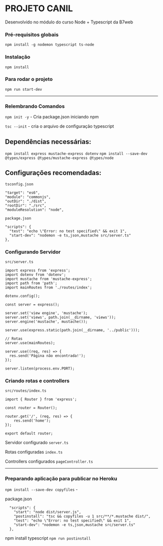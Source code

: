 # PROJETO CANIL

Desenvolvido no módulo do curso Node + Typescript da B7web

### Pré-requisitos globais
`npm install -g nodemon typescript ts-node`

### Instalação
`npm install`

### Para rodar o projeto
`npm run start-dev`

<hr>

### Relembrando Comandos

`npm init -y` - Cria package.json iniciando npm

`tsc --init` - cria o arquivo de configuração typescript

## Dependências necessárias:

`npm install express mustache-express dotenv`
`npm install --save-dev @types/express @types/mustache-express @types/node`

## Configurações recomendadas:

 `tsconfig.json`

    "target": "es6",
    "module": "commonjs",
    "outDir": "./dist",
    "rootDir": "./src",
    "moduleResolution": "node",

`package.json`

    "scripts": {
      "test": "echo \"Error: no test specified\" && exit 1",
      "start-dev": "nodemon -e ts,json,mustache src/server.ts"
    },

### Configurando Servidor

`src/server.ts`

    import express from 'express';
    import dotenv from 'dotenv';
    import mustache from 'mustache-express';
    import path from 'path';
    import mainRoutes from './routes/index';

    dotenv.config();

    const server = express();

    server.set('view engine', 'mustache');
    server.set('views', path.join(__dirname, 'views'));
    server.engine('mustache', mustache());

    server.use(express.static(path.join(__dirname, '../public')));

    // Rotas
    server.use(mainRoutes);

    server.use((req, res) => {
      res.send('Página não encontrada!');
    });

    server.listen(process.env.PORT);


### Criando rotas e controllers
`src/routes/index.ts`

    import { Router } from 'express';

    const router = Router();

    router.get('/', (req, res) => {
        res.send('home');
    });

    export default router;


Servidor configurado `server.ts`

Rotas configuradas `index.ts`

Controllers configurados `pageController.ts`

<hr>

### Preparando aplicação para publicar no Heroku

`npm install --save-dev copyfiles` -

package.json

      "scripts": {
        "start": "node dist/server.js",
        "postinstall": "tsc && copyfiles -u 1 src/**/*.mustache dist/",
        "test": "echo \"Error: no test specified\" && exit 1",
        "start-dev": "nodemon -e ts,json,mustache src/server.ts"
      },
npm install typescript
`npm run postinstall`
